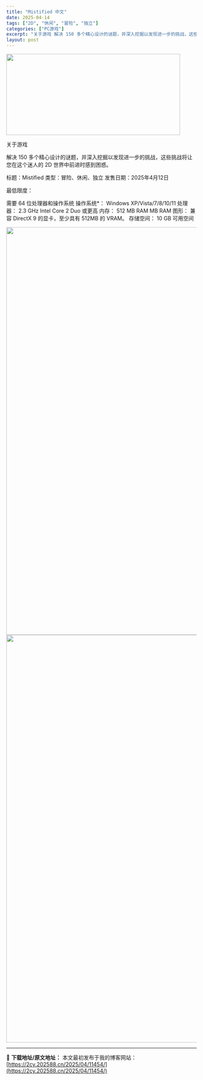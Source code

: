 ```yaml
---
title: "Mistified 中文"
date: 2025-04-14
tags: ["2D", "休闲", "冒险", "独立"]
categories: ["PC游戏"]
excerpt: "关于游戏 解决 150 多个精心设计的谜题，并深入挖掘以发现进一步的挑战，这些挑战将让您在这个迷人的 2D 世界中前进时感到困惑。 标题：Mistified 类型：冒险、休闲、独立 发售日期：2025年4月12日 最低限度： 需要 64 位处理器和操作系统 操作系统*： Windows XP/Vis&hellip;"
layout: post
---
```


<img class="aligncenter size-full wp-image-11457" src="https://2cy.202588.cn/wp-content/uploads/2025/04/2025041411075038.webp" alt="" width="460" height="215" />

关于游戏

解决 150 多个精心设计的谜题，并深入挖掘以发现进一步的挑战，这些挑战将让您在这个迷人的 2D 世界中前进时感到困惑。

标题：Mistified
类型：冒险、休闲、独立
发售日期：2025年4月12日

最低限度：

需要 64 位处理器和操作系统
操作系统*： Windows XP/Vista/7/8/10/11
处理器： 2.3 GHz Intel Core 2 Duo 或更高
内存： 512 MB RAM MB RAM
图形： 兼容 DirectX 9 的显卡，至少具有 512MB 的 VRAM。
存储空间： 10 GB 可用空间

<img class="aligncenter size-full wp-image-11456" src="https://2cy.202588.cn/wp-content/uploads/2025/04/2025041411075036.webp" alt="" width="1920" height="1080" /> <img class="aligncenter size-full wp-image-11455" src="https://2cy.202588.cn/wp-content/uploads/2025/04/2025041411074962.webp" alt="" width="1920" height="1080" />

---
📖 **下载地址/原文地址：** 本文最初发布于我的博客网站：[https://2cy.202588.cn/2025/04/11454/](https://2cy.202588.cn/2025/04/11454/)
